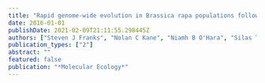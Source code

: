 ```yaml
---
title: "Rapid genome-wide evolution in Brassica rapa populations following drought revealed by sequencing of ancestral and descendant gene pools"
date: 2016-01-01
publishDate: 2021-02-09T21:11:55.298445Z
authors: ["Steven J Franks", "Nolan C Kane", "Niamh B O'Hara", "Silas Tittes", "Joshua S Rest"]
publication_types: ["2"]
abstract: ""
featured: false
publication: "*Molecular Ecology*"
---
```


